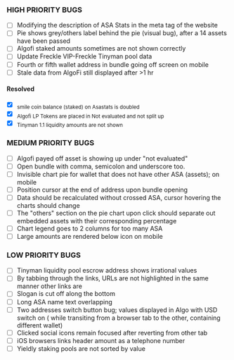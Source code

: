 ### HIGH PRIORITY BUGS

- [ ] Modifying the description of ASA Stats in the meta tag of the website
- [ ] Pie shows grey/others label behind the pie (visual bug), after a 14 assets have been passed
- [ ] Algofi staked amounts sometimes are not shown correctly
- [ ] Update Freckle VIP-Freckle Tinyman pool data
- [ ] Fourth or fifth wallet address in bundle going off screen on mobile  
- [ ] Stale data from AlgoFi still displayed after >1 hr

#### Resolved

- [x] <sub>smile coin balance (staked) on Asastats is doubled</sub>
- [x] <sub>Algofi LP Tokens are placed in Not evaluated and not split up</sub>
- [x] <sub>Tinyman 1.1 liquidity amounts are not shown</sub>

### MEDIUM PRIORITY BUGS

- [ ] Algofi payed off asset is showing up under "not evaluated"
- [ ] Open bundle with comma, semicolon and underscore too. 
- [ ] Invisible chart pie for wallet that does not have other ASA (assets); on mobile
- [ ] Position cursor at the end of address upon bundle opening
- [ ] Data should be recalculated without crossed ASA, cursor hovering the charts should change 
- [ ] The "others" section on the pie chart upon click should separate out embedded assets with their corresponding percentage 
- [ ] Chart legend goes to 2 columns for too many ASA
- [ ] Large amounts are rendered below icon on mobile

### LOW PRIORITY BUGS

- [ ] Tinyman liquidity pool escrow address shows irrational values
- [ ] By tabbing through the links, URLs are not highlighted in the same manner other links are
- [ ] Slogan is cut off along the bottom
- [ ] Long ASA name text overlapping
- [ ] Two addresses switch button bug; values displayed in Algo with USD switch on ( while transiting from a browser tab to the other, containing different wallet)
- [ ] Clicked social icons remain focused after reverting from other tab
- [ ] iOS browsers links header amount as a telephone number
- [ ] Yieldly staking pools are not sorted by value
